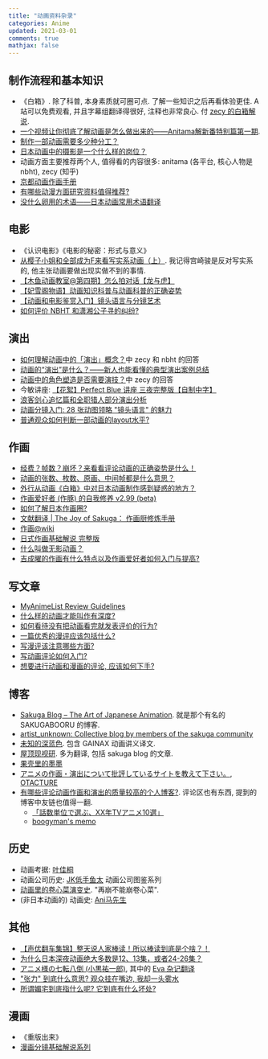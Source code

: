 ```yaml
---
title: "动画资料杂录"
categories: Anime
updated: 2021-03-01
comments: true
mathjax: false
---
```


## 制作流程和基本知识

- 《白箱》. 除了科普, 本身素质就可圈可点. 了解一些知识之后再看体验更佳. A 站可以免费观看, 并且字幕组翻译得很好, 注释也非常良心. 付 [zecy 的白箱解说](https://zhuanlan.zhihu.com/p/19982613). 
- [一个视频让你彻底了解动画是怎么做出来的——Anitama解新番特别篇第一期](https://www.bilibili.com/video/BV1jb411e75F). 
- [制作一部动画需要多少种分工？](https://www.zhihu.com/question/22028700/answer/20120365)
- [日本动画中的摄影是一个什么样的岗位？](https://www.zhihu.com/question/24787555/answer/28993271)
- 动画方面主要推荐两个人, 值得看的内容很多: anitama (各平台, 核心人物是 nbht), zecy (知乎)
- [京都动画作画手册](https://shiina18.github.io/assets/docs/京都动画作画手册.pdf) 
- [有哪些动漫方面研究资料值得推荐?](https://www.zhihu.com/question/21484184/answer/18427606) 
- [没什么卵用的术语——日本动画常用术语翻译](https://zhuanlan.zhihu.com/p/20331802)

<!-- more -->

## 电影

- 《认识电影》《电影的秘密：形式与意义》
- [从樱子小姐和全部成为F来看写实系动画（上）](https://www.bilibili.com/video/BV1js411d7bs). 我记得宫崎骏是反对写实系的, 他主张动画要做出现实做不到的事情.
- [【木鱼动画教室@第四期】怎么拍对话【龙与虎】](https://www.bilibili.com/video/BV1rs411f7VJ)
- [【妃雪阁物语】动画知识科普与动画科普的正确姿势](https://www.bilibili.com/video/BV1Cs411r7Kb)
- [【动画和电影鉴赏入门】镜头语言与分镜艺术](https://www.bilibili.com/video/BV1Es41147jq)
- [如何评价 NBHT 和潇湘公子寻的纠纷?](https://www.zhihu.com/question/292822553)

## 演出

- [如何理解动画中的「演出」概念？](https://www.zhihu.com/question/298055921)中 zecy 和 nbht 的回答
- [动画的“演出”是什么？——新人也能看懂的典型演出案例总结](https://zhuanlan.zhihu.com/p/55160395)
- [动画中的角色塑造是否需要演技？](https://www.zhihu.com/question/24637961)中 zecy 的回答
- 今敏讲座: [【花絮】Perfect Blue 讲座 三夜完整版【自制中字】](https://www.bilibili.com/video/BV1T4411X7AN)
- [浪客剑心追忆篇和全职猎人部分演出分析](https://bbs.saraba1st.com/2b/thread-1905904-1-1.html)
- [动画分镜入门: 28 张动图领略 "镜头语言" 的魅力](https://zhuanlan.zhihu.com/p/84415633)
- [普通观众如何判断一部动画的layout水平?](https://www.zhihu.com/question/390389117/answer/1191988135)

## 作画

- [经费？帧数？崩坏？来看看评论动画的正确姿势是什么！](https://zhuanlan.zhihu.com/p/22593479)
- [动画的张数、枚数、原画、中间帧都是什么意思？](https://www.zhihu.com/question/46419048)
- [外行从动画《白箱》中对日本动画制作感到疑惑的地方？](https://www.zhihu.com/question/25912399/answer/31809373)
- [作画爱好者 (作豚) 的自我修养 v2.99 (beta)](https://zhuanlan.zhihu.com/p/20584724)
- [如何了解日本作画圈?](https://www.zhihu.com/question/59406732)
- [文献翻译 \| The Joy of Sakuga： 作画厨修炼手册](https://zhuanlan.zhihu.com/p/45912501)
- [作画@wiki](https://w.atwiki.jp/sakuga/)
- [日式作画基础解说 完整版](https://www.bilibili.com/video/av2251266/)
- [什么叫做无影动画？](https://www.zhihu.com/question/35917001/answer/245448686)
- [吉成曜的作画有什么特点以及作画爱好者如何入门与提高?](https://www.zhihu.com/question/35991414/answer/250981347)

## 写文章

- [MyAnimeList Review Guidelines](https://myanimelist.net/forum/?topicid=575725)
- [什么样的动画才能叫作有深度?](https://www.zhihu.com/answer/539681485)
- [如何看待没有把动画看完就发表评价的行为?](https://www.zhihu.com/question/438351571/answer/1730986887)
- [一篇优秀的漫评应该包括什么?](https://www.zhihu.com/question/265188720/answer/290602113)
- [写漫评该注意哪些方面?](https://www.zhihu.com/question/68373525)
- [写动画评论如何入门?](https://www.zhihu.com/question/21422909)
- [想要进行动画和漫画的评论, 应该如何下手?](https://www.zhihu.com/question/23479925)

## 博客

- [Sakuga Blog – The Art of Japanese Animation](https://blog.sakugabooru.com/). 就是那个有名的 SAKUGABOORU 的博客.
- [artist_unknown: Collective blog by members of the sakuga community](https://artistunknown.info/)
- [未知的深蓝色](http://blog.sina.com.cn/u/1985021701). 包含 GAINAX 动画讲义译文.
- [屋顶现视研](https://space.bilibili.com/355943807/article). 多为翻译, 包括 sakuga blog 的文章.
- [果壳里的墨墨](https://space.bilibili.com/227074644/article) 
- [アニメの作画・演出について批評しているサイトを教えて下さい。](https://q.hatena.ne.jp/1331159464), [OTACTURE](https://ukkah.hatenadiary.org/)
- [有哪些评论动画作画和演出的质量较高的个人博客?](https://www.zhihu.com/question/358762370). 评论区也有东西, 提到的博客中友链也值得一翻.
    - [「話数単位で選ぶ、XX年TVアニメ10選」](http://shinmai.seesaa.net/category/9432020-1.html)
    - [boogyman's memo](https://boogyman.hateblo.jp/)

## 历史

- 动画考据: [叶佳桐](https://space.bilibili.com/25195981/)
- 动画公司历史: [JK低手鱼太](https://space.bilibili.com/904827/) 动画公司图鉴系列
- [动画里的卷心菜演变史](https://zhuanlan.zhihu.com/p/149854476). "再崩不能崩卷心菜".
- (非日本动画的) 动画史: [Ani马先生](https://zhuanlan.zhihu.com/anima33) 


## 其他

- [【声优翻车集锦】整天说人家棒读！所以棒读到底是个啥？！](https://www.bilibili.com/video/BV1Hx411p7Wz)
- [为什么日本深夜动画绝大多数是12、13集，或者24-26集？](https://www.zhihu.com/question/265029429/answer/288374351)
- [アニメ様の七転八倒 (小黒祐一郎)](http://www.style.fm/as/05_column/05_oguro_bn.shtml), 其中的 [Eva 杂记翻译](https://bgm.tv/subject/265/reviews/1.html) 
- ["张力" 到底什么意思? 观众挂在嘴边, 我却一头雾水](https://zhuanlan.zhihu.com/p/96850338)
- [所谓媚宅到底指什么呢? 它到底有什么坏处?](https://www.zhihu.com/question/263944167/answer/281518456)

## 漫画

- 《重版出来》
- [漫画分镜基础解说系列](https://zhuanlan.zhihu.com/p/166424437)
